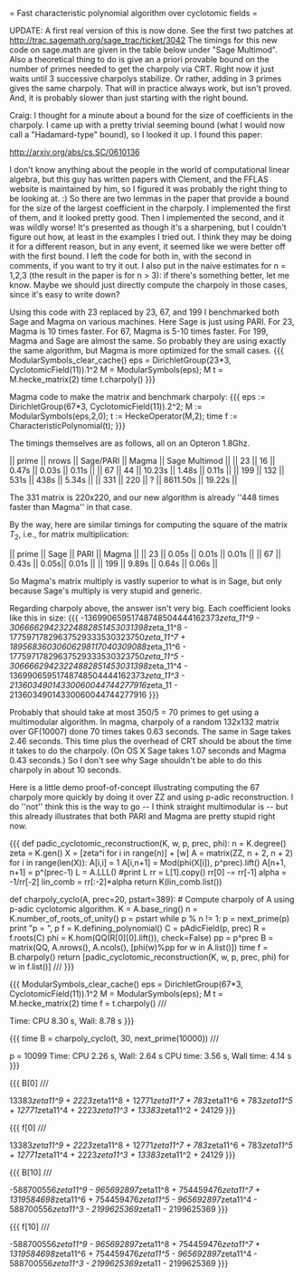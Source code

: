 = Fast characteristic polynomial algorithm over cyclotomic fields =


UPDATE: A first real version of this is now done.  See the first two patches at 
    http://trac.sagemath.org/sage_trac/ticket/3042
The timings for this new code on sage.math are given in the table below under "Sage Multimod". 
Also a theoretical thing to do is give an a priori provable bound on the number of primes needed 
to get the charpoly via CRT.
Right now it just waits until 3 successive charpolys stabilize.
Or rather, adding in 3 primes gives the same charpoly.
That will in practice always work, but isn't proved.
And, it is probably slower than just starting with the right bound.


Craig: I thought for a minute about a bound for the size of
coefficients in the charpoly. I came up with a pretty trivial seeming
bound (what I would now call a "Hadamard-type" bound), so I looked it
up. I found this paper:

 http://arxiv.org/abs/cs.SC/0610136

I don't know anything about the people in the world of computational
linear algebra, but this guy has written papers with Clement, and the
FFLAS website is maintained by him, so I figured it was probably the
right thing to be looking at. :) So there are two lemmas in the paper
that provide a bound for the size of the largest coefficient in the
charpoly. I implemented the first of them, and it looked pretty good.
Then I implemented the second, and it was wildly worse! It's presented
as though it's a sharpening, but I couldn't figure out how, at least
in the examples I tried out. I think they may be doing it for a
different reason, but in any event, it seemed like we were better off
with the first bound. I left the code for both in, with the second in
comments, if you want to try it out. I also put in the naive estimates
for n = 1,2,3 (the result in the paper is for n > 3): if there's
something better, let me know. Maybe we should just directly compute
the charpoly in those cases, since it's easy to write down?


Using this code with 23 replaced by 23, 67, and 199 I benchmarked both Sage and Magma
on various machines.  Here Sage is just using PARI.   For 23, Magma is 10 times faster.
For 67, Magma is 5-10 times faster.  For 199, Magma and Sage are almost the same.
So probably they are using exactly the same algorithm, but Magma is more optimized
for the small cases. 
{{{
ModularSymbols_clear_cache()
eps = DirichletGroup(23*3, CyclotomicField(11)).1^2
M = ModularSymbols(eps); M
t = M.hecke_matrix(2)
time t.charpoly()
}}}

Magma code to make the matrix and benchmark charpoly:
{{{
eps := DirichletGroup(67*3, CyclotomicField(11)).2^2;
M := ModularSymbols(eps,2,0);
t := HeckeOperator(M,2);
time f := CharacteristicPolynomial(t);
}}}


The timings themselves are as follows, all on an Opteron 1.8Ghz.

|| prime || nrows || Sage/PARI  || Magma ||  Sage Multimod ||
|| 23    || 16    || 0.47s     ||  0.03s ||  0.11s ||
|| 67    || 44    || 10.23s     ||  1.48s ||  0.11s ||
|| 199   || 132   || 531s       ||  438s  ||  5.34s ||
|| 331   || 220   || ?         ||  8611.50s   || 19.22s ||

The 331 matrix is 220x220, and our new algorithm is already ''448 times faster than Magma'' in that case.

By the way, here are similar timings for computing the square of the matrix $T_2$, i.e., for
matrix multiplication:


|| prime || Sage || PARI  || Magma ||
|| 23    ||  0.05s  || 0.01s    ||  0.01s ||
|| 67    || 0.43s   || 0.05s||  0.01s ||
|| 199   || 9.89s   || 0.64s ||  0.06s  ||

So Magma's matrix multiply is vastly superior to what is in Sage, but only because
Sage's multiply is very stupid and generic.

Regarding charpoly above, the answer isn't very big. Each coefficient looks like this
in size:
{{{
-13699065951748748504444162373*zeta_11^9 - 30666629423224882851453031398*zeta_11^8 - 
    17759717829637529333530323750*zeta_11^7 + 18956836030606298117040309088*zeta_11^6 - 
    17759717829637529333530323750*zeta_11^5 - 30666629423224882851453031398*zeta_11^4 - 
    13699065951748748504444162373*zeta_11^3 - 21360349014330060044744277916*zeta_11 - 
    21360349014330060044744277916
}}}

Probably that should take at most 350/5 = 70 primes to get using a multimodular algorithm.
In magma, charpoly of a random 132x132 matrix over GF(10007) done 70 times takes 0.63 seconds.
The same in Sage takes 2.46 seconds.  This time plus the overhead of CRT should be about
the time it takes to do the charpoly.  (On OS X Sage takes 1.07 seconds and Magma 0.43 seconds.) 
So I don't see why Sage shouldn't be able to do this charpoly in about 10 seconds. 

Here is a little demo proof-of-concept illustrating computing the 67 charpoly more quickly
by doing it over ZZ and using p-adic reconstruction.   I do ''not'' think this is the way 
to go -- I think straight multimodular is -- but this already illustrates that both PARI and
Magma are pretty stupid right now.

{{{
def padic_cyclotomic_reconstruction(K, w, p, prec, phi):
    n = K.degree()
    zeta = K.gen()
    X = [zeta^i for i in range(n)] + [w]
    A = matrix(ZZ, n + 2, n + 2)
    for i in range(len(X)):
         A[i,i] = 1
         A[i,n+1] = Mod(phi(X[i]), p^prec).lift()
    A[n+1, n+1] = p^(prec-1)
    L = A.LLL()
    #print L
    rr = L[1].copy()
    rr[0] -= rr[-1] 
    alpha = -1/rr[-2]
    lin_comb = rr[:-2]*alpha
    return K(lin_comb.list())


def charpoly_cyclo(A, prec=20, pstart=389):
    # Compute charpoly of A using p-adic cyclotomic algorithm.
    K = A.base_ring()
    n = K.number_of_roots_of_unity()
    p = pstart
    while p % n != 1:
        p = next_prime(p)
    print "p = ", p
    f = K.defining_polynomial()
    C = pAdicField(p, prec)
    R = f.roots(C)
    phi = K.hom(QQ(R[0][0].lift()), check=False)
    pp = p^prec
    B = matrix(QQ, A.nrows(), A.ncols(), [phi(w)%pp for w in A.list()])
    time f = B.charpoly()
    return [padic_cyclotomic_reconstruction(K, w, p, prec, phi) 
               for w in f.list()]
///
}}}

{{{
ModularSymbols_clear_cache()
eps = DirichletGroup(67*3, CyclotomicField(11)).1^2
M = ModularSymbols(eps); M
t = M.hecke_matrix(2)
time f = t.charpoly()
///

Time: CPU 8.30 s, Wall: 8.78 s
}}}

{{{
time B = charpoly_cyclo(t, 30, next_prime(10000))
///

p =  10099
Time: CPU 2.26 s, Wall: 2.64 s
CPU time: 3.56 s,  Wall time: 4.14 s
}}}

{{{
B[0]
///

13383*zeta11^9 + 2223*zeta11^8 + 12771*zeta11^7 + 783*zeta11^6 + 783*zeta11^5 + 12771*zeta11^4 + 2223*zeta11^3 + 13383*zeta11^2 + 24129
}}}

{{{
f[0]
///

13383*zeta11^9 + 2223*zeta11^8 + 12771*zeta11^7 + 783*zeta11^6 + 783*zeta11^5 + 12771*zeta11^4 + 2223*zeta11^3 + 13383*zeta11^2 + 24129
}}}

{{{
B[10]
///

-588700556*zeta11^9 - 965692897*zeta11^8 + 754459476*zeta11^7 + 1319584698*zeta11^6 + 754459476*zeta11^5 - 965692897*zeta11^4 - 588700556*zeta11^3 - 2199625369*zeta11 - 2199625369
}}}

{{{
f[10]
///

-588700556*zeta11^9 - 965692897*zeta11^8 + 754459476*zeta11^7 + 1319584698*zeta11^6 + 754459476*zeta11^5 - 965692897*zeta11^4 - 588700556*zeta11^3 - 2199625369*zeta11 - 2199625369
}}}
